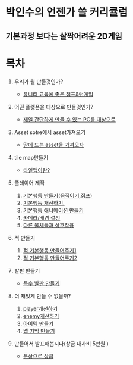 박인수의 언젠가 쓸 커리큘럼
=======================
기본과정 보다는 살짝어려운 2D게임 
----------------
# 목차

1. 우리가 뭘 만들것인가?
   * [유니티 교육에 좋은 점프&런게임](lecture/lecture1.md)

1. 어떤 플랫폼을 대상으로 만들것인가?
   * [제일 간단하게 만들 수 있는 PC를 대상으로](lecture/lecture2.md)
   
1. Asset sotre에서 asset가져오기
   * [맘에 드는 asset을 가져오자](lecture/lectureA.md) 
   
1. tile map만들기
   * [타일맵이란?](lecture/lectureT.md)  
   
2. 플레이어 제작
   1. [기본행동 만들기(움직이기,점프)](lecture/lecture3-1.md)  
   1. [기본행동 개선하기.](lecture/lecture3-1-B.md) 
   1. [기본행동 애니메이션 만들기](lecture/lecture3-1-A.md)  
   2. [카메라/배경 설정](lecture/lecture3-2.md)  
   3. [다른 물체들과 상호작용](lecture/lecture3-3.md)
  
3. 적 만들기
   1. [적 기본행동 만들어주기1](lecture/lecture5-1.md)
   2. [적 기본행동 만들어주기2](lecture/lecture5-1-1.md)
   
  
2. 발판 만들기   
   * [특수 발판 만들기](lecture/lecture4-1.md)  
   
4. 더 재밌게 만들 수 없을까?
   1. [player개선하기](lecture/lecture6-1.md)  
   1. [enemy개선하기](lecture/lecture6-2.md)  
   1. [아이템 만들기](lecture/lecture6-3.md)  
   2. [맵 기믹 만들기](lecture/lecture6-4.md)  

5. 만들어서 발표해봅시다(상금 내사비 5만원 )  
   * [문상으로 상금](lecture/lecture7.md)  
